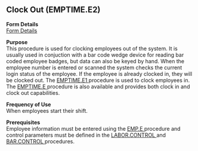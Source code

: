 ##  Clock Out (EMPTIME.E2)

<PageHeader />

**Form Details**  
[ Form Details ](EMPTIME-E2-1/README.md)   

**Purpose**  
This procedure is used for clocking employees out of the system. It is usually used in conjuction with a bar code wedge device for reading bar coded employee badges, but data can also be keyed by hand. When the employee number is entered or scanned the system checks the current login status of the employee. If the employee is already clocked in, they will be clocked out. The [ EMPTIME.E1 ](../EMPTIME-E1/README.md) procedure is used to clock employees in. The [ EMPTIME.E ](EMPTIME-E/README.md) procedure is also available and provides both clock in and clock out capabilities. 

**Frequency of Use**  
When employees start their shift.

**Prerequisites**  
Employee information must be entered using the [ EMP.E ](EMP-E/README.md) procedure and control parameters must be defined in the [ LABOR.CONTROL ](../LABOR-CONTROL/README.md) and [ BAR.CONTROL ](BAR-CONTROL/README.md) procedures. 

<badge text= "Version 8.10.57" vertical="middle" />

<PageFooter />